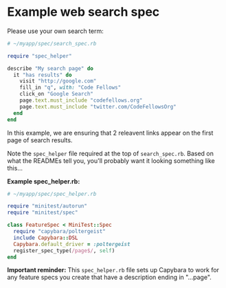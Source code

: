 # Example web search spec

Please use your own search term:
```ruby
# ~/myapp/spec/search_spec.rb

require "spec_helper"

describe "My search page" do
  it "has results" do
    visit "http://google.com"
    fill_in "q", with: "Code Fellows"
    click_on "Google Search"
    page.text.must_include "codefellows.org"
    page.text.must_include "twitter.com/CodeFellowsOrg"
  end
end
  ```
In this example, we are ensuring that 2 releavent links appear on the first page of search results.

Note the `spec_helper` file required at the top of `search_spec.rb`. Based on what the READMEs tell you, you'll probably want it looking something like this...

**Example spec_helper.rb:**
```ruby
# ~/myapp/spec/spec_helper.rb

require "minitest/autorun"
require "minitest/spec"

class FeatureSpec < MiniTest::Spec
  require "capybara/poltergeist"
  include Capybara::DSL
  Capybara.default_driver = :poltergeist
  register_spec_type(/page$/, self)
end
```
**Important reminder:** This `spec_helper.rb` file sets up Capybara to work for any feature specs you create that have a description ending in "...page".
